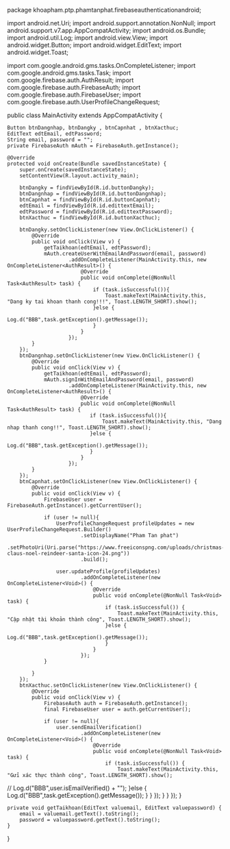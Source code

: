 package khoapham.ptp.phamtanphat.firebaseauthenticationandroid;

import android.net.Uri;
import android.support.annotation.NonNull;
import android.support.v7.app.AppCompatActivity;
import android.os.Bundle;
import android.util.Log;
import android.view.View;
import android.widget.Button;
import android.widget.EditText;
import android.widget.Toast;

import com.google.android.gms.tasks.OnCompleteListener;
import com.google.android.gms.tasks.Task;
import com.google.firebase.auth.AuthResult;
import com.google.firebase.auth.FirebaseAuth;
import com.google.firebase.auth.FirebaseUser;
import com.google.firebase.auth.UserProfileChangeRequest;

public class MainActivity extends AppCompatActivity {

    Button btnDangnhap, btnDangky , btnCapnhat , btnXacthuc;
    EditText edtEmail, edtPassword;
    String email, password = "";
    private FirebaseAuth mAuth = FirebaseAuth.getInstance();

    @Override
    protected void onCreate(Bundle savedInstanceState) {
        super.onCreate(savedInstanceState);
        setContentView(R.layout.activity_main);

        btnDangky = findViewById(R.id.buttonDangky);
        btnDangnhap = findViewById(R.id.buttonDangnhap);
        btnCapnhat = findViewById(R.id.buttonCapnhat);
        edtEmail = findViewById(R.id.edittextEmail);
        edtPassword = findViewById(R.id.edittextPassword);
        btnXacthuc = findViewById(R.id.buttonXacthuc);

        btnDangky.setOnClickListener(new View.OnClickListener() {
            @Override
            public void onClick(View v) {
                getTaikhoan(edtEmail, edtPassword);
                mAuth.createUserWithEmailAndPassword(email, password)
                        .addOnCompleteListener(MainActivity.this, new OnCompleteListener<AuthResult>() {
                            @Override
                            public void onComplete(@NonNull Task<AuthResult> task) {
                                if (task.isSuccessful()){
                                    Toast.makeText(MainActivity.this, "Dang ky tai khoan thanh cong!!!", Toast.LENGTH_SHORT).show();
                                }else {
                                    Log.d("BBB",task.getException().getMessage());
                                }
                            }
                        });
            }
        });
        btnDangnhap.setOnClickListener(new View.OnClickListener() {
            @Override
            public void onClick(View v) {
                getTaikhoan(edtEmail, edtPassword);
                mAuth.signInWithEmailAndPassword(email, password)
                        .addOnCompleteListener(MainActivity.this, new OnCompleteListener<AuthResult>() {
                            @Override
                            public void onComplete(@NonNull Task<AuthResult> task) {
                               if (task.isSuccessful()){
                                   Toast.makeText(MainActivity.this, "Dang nhap thanh cong!!", Toast.LENGTH_SHORT).show();
                               }else {
                                   Log.d("BBB",task.getException().getMessage());
                               }
                            }
                        });
            }
        });
        btnCapnhat.setOnClickListener(new View.OnClickListener() {
            @Override
            public void onClick(View v) {
                FirebaseUser user = FirebaseAuth.getInstance().getCurrentUser();

                if (user != null){
                    UserProfileChangeRequest profileUpdates = new UserProfileChangeRequest.Builder()
                            .setDisplayName("Pham Tan phat")
                            .setPhotoUri(Uri.parse("https://www.freeiconspng.com/uploads/christmas-claus-noel-reindeer-santa-icon-24.png"))
                            .build();

                    user.updateProfile(profileUpdates)
                            .addOnCompleteListener(new OnCompleteListener<Void>() {
                                @Override
                                public void onComplete(@NonNull Task<Void> task) {
                                    if (task.isSuccessful()) {
                                        Toast.makeText(MainActivity.this, "Cập nhật tài khoản thành công", Toast.LENGTH_SHORT).show();
                                    }else {
                                        Log.d("BBB",task.getException().getMessage());
                                    }
                                }
                            });
                }

            }
        });
        btnXacthuc.setOnClickListener(new View.OnClickListener() {
            @Override
            public void onClick(View v) {
                FirebaseAuth auth = FirebaseAuth.getInstance();
                final FirebaseUser user = auth.getCurrentUser();

                if (user != null){
                    user.sendEmailVerification()
                            .addOnCompleteListener(new OnCompleteListener<Void>() {
                                @Override
                                public void onComplete(@NonNull Task<Void> task) {
                                    if (task.isSuccessful()) {
                                        Toast.makeText(MainActivity.this, "Gửi xác thực thành công", Toast.LENGTH_SHORT).show();
//                                        Log.d("BBB",user.isEmailVerified() + "");
                                    }else {
                                        Log.d("BBB",task.getException().getMessage());
                                    }
                                }
                            });
                }
            }
        });
    }

    private void getTaikhoan(EditText valuemail, EditText valuepassword) {
        email = valuemail.getText().toString();
        password = valuepassword.getText().toString();
    }
}
